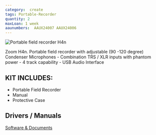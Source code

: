 ```yaml
---
category:  create
tags: Portable-Recorder
quantity: 2
maxLoan: 1 week
aaunumbers:  AAUX24007 AAUX24006
---
```

![Portable field recorder H4n](https://zoomcorp.com/media/original_images/H4AB_listImage_2.png.880x0_q60_size_canvas_upscale.png)

Zoom H4n. Portable field recorder with adjustable (90  -120 degree) Condenser Microphones - Combination TRS / XLR inputs with phantom power - 4 track capability - USB Audio Interface
## KIT INCLUDES:
-  Portable Field Recorder 
-  Manual 
-  Protective Case

## Drivers / Manuals
[Software & Documents](https://zoomcorp.com/en/de/handheld-recorders/handheld-recorders/h4n-pro/h4n-pro-support/)



